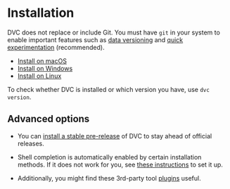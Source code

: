 # Installation

<admon>

DVC does not replace or include Git. You must have `git` in your system to
enable important features such as [data versioning] and [quick experimentation]
(recommended).

[data versioning]: /doc/use-cases/versioning-data-and-models
[quick experimentation]: /doc/user-guide/experiment-management

</admon>

- [Install on macOS](/doc/install/macos)
- [Install on Windows](/doc/install/windows)
- [Install on Linux](/doc/install/linux)

To check whether DVC is installed or which version you have, use `dvc version`.

## Advanced options

- You can [install a stable pre-release](/doc/install/pre-release) of DVC to
  stay ahead of official releases.

- Shell completion is automatically enabled by certain installation methods. If
  it does not work for you, see [these instructions](/doc/install/completion) to
  set it up.

- Additionally, you might find these 3rd-party tool
  [plugins](/doc/install/plugins) useful.

